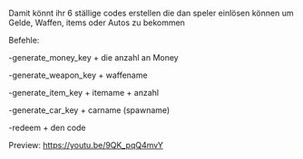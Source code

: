 Damit könnt ihr 6 ställige codes erstellen die dan speler einlösen können um Gelde, Waffen, items oder Autos zu bekommen


Befehle:

-generate_money_key + die anzahl an Money

-generate_weapon_key + waffename

-generate_item_key + itemame + anzahl

-generate_car_key + carname (spawname)

-redeem + den code




Preview:
https://youtu.be/9QK_pqQ4mvY
